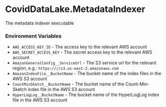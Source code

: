 # CovidDataLake.MetadataIndexer
The metadata indexer executable
### Environment Variables
* `AWS_ACCESS_KEY_ID` - The access key to the relevant AWS account
* `AWS_SECRET_ACCESS_KEY` - The secret access key to the relevant AWS account
* `AmazonGeneralConfig__ServiceUrl` - The S3 service url for the relevant region, e.g.: `https:////s3.us-east-2.amazonaws.com`
* `AmazonIndexFile__BucketName` - The bucket name of the index files in the AWS S3 account
* `CountMinSketch__BucketName` - The bucket name of the Count-Min-Sketch index file in the AWS S3 account
* `HyperLogLog__BucketName` - The bucket name of the HyperLogLog index file in the AWS S3 account
